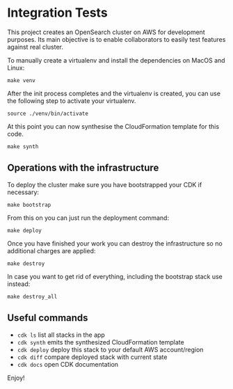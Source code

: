
# Integration Tests

This project creates an OpenSearch cluster on AWS for development purposes. Its main objective is to enable collaborators to easily test features against real cluster.

To manually create a virtualenv and install the dependencies on MacOS and Linux:

```
make venv
```

After the init process completes and the virtualenv is created, you can use the following step to activate your virtualenv.

```
source ./venv/bin/activate
```

At this point you can now synthesise the CloudFormation template for this code.

```
make synth
```

## Operations with the infrastructure

To deploy the cluster make sure you have bootstrapped your CDK if necessary:

```
make bootstrap
```

From this on you can just run the deployment command:

```
make deploy
```

Once you have finished your work you can destroy the infrastructure so no additional charges are applied:

```
make destroy
```

In case you want to get rid of everything, including the bootstrap stack use instead:

```
make destroy_all
```

## Useful commands

 * `cdk ls`          list all stacks in the app
 * `cdk synth`       emits the synthesized CloudFormation template
 * `cdk deploy`      deploy this stack to your default AWS account/region
 * `cdk diff`        compare deployed stack with current state
 * `cdk docs`        open CDK documentation

Enjoy!
